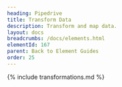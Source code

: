 ```yaml
---
heading: Pipedrive
title: Transform Data
description: Transform and map data.
layout: docs
breadcrumbs: /docs/elements.html
elementId: 167
parent: Back to Element Guides
order: 25
---
```


{% include transformations.md %}
